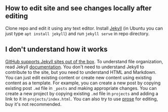 ## How to edit site and see changes locally after editing

  Clone repo and edit it using any text editor.  Install
  [Jekyll](http://jekyllrb.com/) (in Ubuntu you can just type `apt install
  jekyll`) and run `jekyll serve` in repo directory.

## I don't understand how it works

  [GitHub supports Jekyll sites out of the
  box](https://help.github.com/articles/about-github-pages-and-jekyll/). To
  understand file organization, read Jekyll
  [documentation](http://jekyllrb.com/docs/home/). You don't need to understand
  Jekyll to contribute to the site, but you need to understand HTML and
  Markdown. You can just edit existing content or create new content using
  existing content as a template. For example, you can create a new post by
  copying existing post `.md` file in `_posts` and making appropriate changes.
  You can create a new project by copying existing `.md` file in `projects` and
  adding a link to it in `projects/index.html`. You can also try to use
  [prose](http://prose.io/) for editing, buy it's not recommended.

